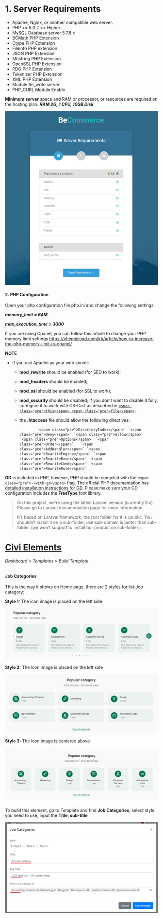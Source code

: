 # 1. Server Requirements

- Apache, Nginx, or another compatible web server.
- PHP &gt;= 8.0.2 &gt;&gt; Higher
- MySQL Database server 5.7.8.x
- BCMath PHP Extension
- Ctype PHP Extension
- Fileinfo PHP extension
- JSON PHP Extension
- Mbstring PHP Extension
- OpenSSL PHP Extension
- PDO PHP Extension
- Tokenizer PHP Extension
- XML PHP Extension
- Module Re\_write server
- PHP\_CURL Module Enable
 
**Minimum server** space and RAM or processor, or resources are required on the hosting plan:  ***RAM 2G, 1 CPU, 10GB Disk***

![](/assets/images/be-system-requirements/28b27f968e9fc808d147a3b825cf8262.png)

#### 2. PHP Configuration 

Open your php configuration file php.ini and change the following settings.

***memory\_limit = 64M***

***max\_execution\_time = 3000***

If you are using Cpanel, you can follow this article to change your PHP memory limit settings <https://chemicloud.com/kb/article/how-to-increase-the-php-memory-limit-in-cpanel/>

**NOTE**

- If you use Apache as your web server:
    
    
    - **mod\_rewrite** should be enabled (for SEO to work);
    - **mod\_headers** should be enabled;
    - **mod\_ssl** should be enabled (for SSL to work);
    - **mod\_security** should be disabled; if you don’t want to disable it fully, configure it to work with CS-Cart as described in [`<span class="pre">this</span> <span class="pre">file</span>`](/admin/module/knowleagebase/_downloads/mod_security.txt);
    - the **.htaccess** file should allow the following directives:
        
                  `<span class="pre">DirectoryIndex</span>` `<span class="pre">Deny</span>` `<span class="pre">Allow</span>` `<span class="pre">Options</span>` `<span class="pre">Order</span>`   `<span class="pre">AddHandler</span>` `<span class="pre">RewriteEngine</span>` `<span class="pre">RewriteBase</span>` `<span class="pre">RewriteCond</span>` `<span class="pre">RewriteRule</span>`
 
**GD** is included in PHP, however, PHP should be compiled with the `<span class="pre">--with-gd</span>` flag. The official PHP documentation has [detailed installation instructions for GD](http://php.net/manual/en/image.installation.php). Please make sure your GD configuration includes the **FreeType** font library.

> On this project, we're using the latest Laravel version (currently 8.x). Please go to Laravel documentation page for more information.
> 
> It’s based on Laravel framework, the root folder for it is /public. You shouldn’t install it on a sub-folder, use sub-domain is better than sub-folder. (we won’t support to install our product on sub-folder) .

[Civi Elements](#block-jobcat)
==============================

###### Dashboard > Templates > Build Template

#### Job Categories

This is the way it shows on Home page, there are 2 styles for list Job category:

**Style 1:** The icon image is placed on the left side

![](/assets/images/elements/jobcatlist.png)

**Style 2:** The icon image is placed on the left side

![](/assets/images/elements/jobcatlist2.png)

**Style 3:** The icon image is centered above

![](/assets/images/elements/jobcatlist3.png)

To build this element, go to Template and find **Job Categories**, select style you need to use, input the **Title, sub-title** 

![](/assets/images/elements/jobcatbk.png)